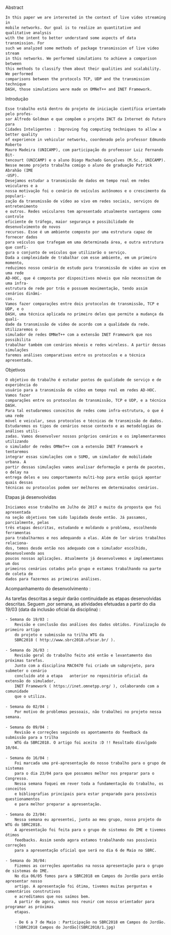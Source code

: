 Abstract

	In this paper we are interested in the context of live video streaming in
	mobile networks. Our goal is to realize an quantitative and qualitative analysis
	with the intent to better understand some aspects of data transmission. For
	such we analyzed some methods of package transmission of live video stream
	in this networks. We performed simulations to achieve a comparison between
	this methods to classify them about their qualities and scalability. We performed
	comparisons between the protocols TCP, UDP and the transmission technique
	DASH, those simulations were made on OMNeT++ and INET Framework.

Introdução

	Esse trabalho está dentro do projeto de iniciação científica orientado pelo profes-
	sor Alfredo Goldman e que compõem o projeto INCT da Internet do Futuro para
	Cidades Inteligentes : Improving fog computing techniques to allow a better quality
	of experience in vehicular networks, coordenado pelo professor Edmundo Roberto
	Mauro Madeira (UNICAMP), com participação do profeessor Luiz Fernando Bit-
	tencourt (UNICAMP) e o aluno Diogo Machado Gonçalves (M.Sc., UNICAMP).
	Nesse mesmo projeto trabalha comigo o aluno de graduação Patrick Abrahão (IME
	-USP).
	Desejamos estudar a transmissão de dados em tempo real em redes veiculares e a
	nossa motivação foi o cenário de veículos autônomos e o crescimento da populari-
	zação da transmissão de vídeo ao vivo em redes sociais, serviços de entretenimento
	e outros. Redes veiculares tem apresentado atualmente vantagens como controle
	eficiente de tráfego, maior segurança e possibilidade de desenvolvimento de novos
	recursos. Esse é um ambiente composto por uma estrutura capaz de fornecer dados
	para veículos que trafegam em uma determinada área, e outra estrutura que confi-
	gura o conjunto de veículos que utilizarão o serviço.
	Dada a complexidade de trabalhar com esse ambiente, em um primeiro momento,
	reduzimos nosso cenário de estudo para transmissão de vídeo ao vivo em uma rede
	AD-HOC, que é composta por dispositivos móveis que não necessitam de uma infra-
	estrutura de rede por trás e possuem movimentação, tendo assim cenários dinâmi-
	cos.
	Vamos fazer comparações entre dois protocolos de transmissão, TCP e UDP, e o
	DASH, uma técnica aplicada no primeiro deles que permite a mudança da quali-
	dade da transmissão de vídeo de acordo com a qualidade da rede. Utilizaremos o
	simulador de redes OMNeT++ com a extensão INET Framework que nos possibilita
	trabalhar também com cenários móveis e redes wireless. A partir dessas simulações
	faremos análises comparativas entre os protocolos e a técnica apresentada.

Objetivos

	O objetivo do trabalho é estudar pontos de qualidade de serviço e de experiência do
	usuário para a transmissão de vídeo em tempo real em redes AD-HOC. Vamos fazer
	comparações entre os protocolos de transmissão, TCP e UDP, e a técnica DASH.
	Para tal estudaremos conceitos de redes como infra-estrutura, o que é uma rede
	móvel e veicular, seus protocolos e técnicas de transmissão de dados.
	Estudaremos os tipos de cenários nesse contexto e as metodologias de análises utili-
	zadas. Vamos desenvolver nossos próprios cenários e os implementaremos utilizando
	o simulador de redes OMNeT++ com a extensão INET Framework e tentaremos
	integrar essas simulações com o SUMO, um simulador de mobilidade urbana. A
	partir dessas simulações vamos analisar deformação e perda de pacotes, o delay na
	entrega deles e seu comportamento multi-hop para então quiçá apontar quais dessas
	técnicas ou protocolos podem ser melhores em determinados cenários.

Etapas já desenvolvidas

	Iniciamos esse trabalho em Julho de 2017 e muito da proposta que foi apresentada
	na seção objetivos tem sido lapidada desde então. Já passamos, parcialmente, pelas
	três etapas descritas, estudando e moldando o problema, escolhendo ferramentas
	para trabalharmos e nos adequando a elas. Além de ler vários trabalhos relaciona-
	dos, temos desde então nos adequado com o simulador escolhido, desenvolvendo aos
	poucos nossas aplicações. Atualmente já desenvolvemos e implementamos um dos
	primeiros cenários cotados pelo grupo e estamos trabalhando na parte de coleta de
	dados para fazermos as primeiras análises.


Acompanhamento do desenvolvimento :

As tarefas descritas a seguir darão continuidade as etapas desenvolvidas descritas.
Seguem ,por semana, as atividades efetuadas a partir do dia 19/03 (data da inclusão oficial da disciplina) :

	- Semana do 19/03 : 
		Revisão e conclusão das análises dos dados obtidos. Finalização do primeiro artigo
		do projeto e submissão na trilha WTG da 
		SBRC2018 ( http://www.sbrc2018.ufscar.br/ ).

	- Semana do 26/03 : 
		Revisão geral do trabalho feito até então e levantamento das próximas tarefas. 
		Junto com a disciplina MAC0470 foi criado um subprojeto, para submeter o cenário
		concluído até a etapa	anterior no repositório oficial da extensão do simulador, 
		INET Framework ( https://inet.omnetpp.org/ ), colaborando com a comunidade 
		que o utiliza.

	- Semana do 02/04 : 
		Por motivo de problemas pessoais, não trabalhei no projeto nessa semana.

	- Semana do 09/04 :
		Revisão e correções seguindo os apontamento do feedback da submissão para a trilha
		WTG da SBRC2018. O artigo foi aceito :D !! Resultado divulgado 10/04.

	- Semana do 16/04 :
		Foi marcada uma pré-apresentação do nosso trabalho para o grupo de sistemas 
		para o dia 23/04 para que possamos melhor nos preparar para o Congresso.
		Nessa semana foquei em rever toda a fundamentação do trabalho, os conceitos 
		e bibliografias principais para estar preparado para possíveis questionamentos 
		e para melhor preparar a apresentação.

	- Semana do 23/04:
		Nessa semana eu apresentei, junto ao meu grupo, nosso projeto do WTG do SBRC2018.
		A apresentação foi feita para o grupo de sistemas do IME e tivemos ótimos
		feedbacks. Assim sendo agora estamos trabalhando nas possíveis correções 
		para a apresentação oficial que será no dia 6 de Maio no SBRC.

	- Semana do 30/04:
		Fizemos as correções apontadas na nossa apresentação para o grupo de sistemas do IME.
		No dia 06/05 fomos para a SBRC2018 em Campos do Jordão para então apresentar nosso
		artigo. A apresentação foi ótima, tivemos muitas perguntas e comentários construtivos
		e acreditamos que nos saímos bem.
		A partir de agora, vamos nos reunir com nosso orientador para programar as próximas
		etapas.
	
		- De 6 a 7 de Maio : Participação no SBRC2018 em Campos do Jordão. 
		![SBRC2018 Campos do Jordão](SBRC2018/1.jpg)
